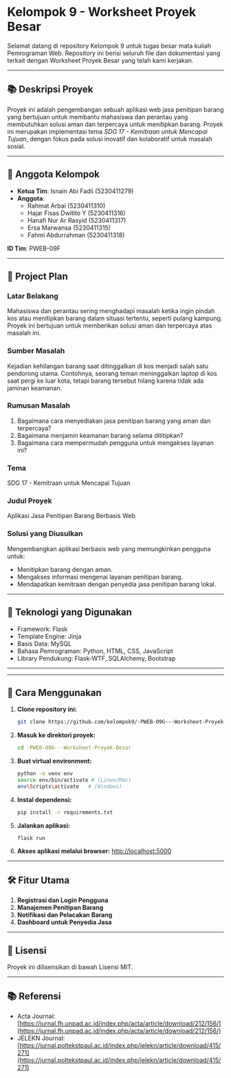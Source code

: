 # Kelompok 9 - Worksheet Proyek Besar

Selamat datang di repository Kelompok 9 untuk tugas besar mata kuliah Pemrograman Web. Repository ini berisi seluruh file dan dokumentasi yang terkait dengan Worksheet Proyek Besar yang telah kami kerjakan.

---

## 📚 Deskripsi Proyek
Proyek ini adalah pengembangan sebuah aplikasi web jasa penitipan barang yang bertujuan untuk membantu mahasiswa dan perantau yang membutuhkan solusi aman dan terpercaya untuk menitipkan barang. Proyek ini merupakan implementasi tema *SDG 17 - Kemitraan untuk Mencapai Tujuan*, dengan fokus pada solusi inovatif dan kolaboratif untuk masalah sosial.

---

## 👥 Anggota Kelompok
- **Ketua Tim**: Isnain Abi Fadli (5230411279)
- **Anggota**:
  - Rahmat Arbai (5230411310)
  - Hajar Fisas Dwitito Y (5230411316)
  - Hanafi Nur Ar Rasyid (5230411317)
  - Ersa Marwansa (5230411315)
  - Fahmi Abdurrahman (5230411318)

**ID Tim**: PWEB-09F

---

## 📐 Project Plan

### **Latar Belakang**
Mahasiswa dan perantau sering menghadapi masalah ketika ingin pindah kos atau menitipkan barang dalam situasi tertentu, seperti pulang kampung. Proyek ini bertujuan untuk memberikan solusi aman dan terpercaya atas masalah ini.

### **Sumber Masalah**
Kejadian kehilangan barang saat ditinggalkan di kos menjadi salah satu pendorong utama. Contohnya, seorang teman meninggalkan laptop di kos saat pergi ke luar kota, tetapi barang tersebut hilang karena tidak ada jaminan keamanan.

### **Rumusan Masalah**
1. Bagaimana cara menyediakan jasa penitipan barang yang aman dan terpercaya?
2. Bagaimana menjamin keamanan barang selama dititipkan?
3. Bagaimana cara mempermudah pengguna untuk mengakses layanan ini?

### **Tema**
SDG 17 - Kemitraan untuk Mencapai Tujuan

### **Judul Proyek**
Aplikasi Jasa Penitipan Barang Berbasis Web

### **Solusi yang Diusulkan**
Mengembangkan aplikasi berbasis web yang memungkinkan pengguna untuk:
- Menitipkan barang dengan aman.
- Mengakses informasi mengenai layanan penitipan barang.
- Mendapatkan kemitraan dengan penyedia jasa penitipan barang lokal.

---

## 🚀 Teknologi yang Digunakan
- Framework: Flask
- Template Engine: Jinja
- Basis Data: MySQL
- Bahasa Pemrograman: Python, HTML, CSS, JavaScript
- Library Pendukung: Flask-WTF, SQLAlchemy, Bootstrap

---

---

## 🔧 Cara Menggunakan

1. **Clone repository ini:**
   ```bash
   git clone https://github.com/kelompok9/-PWEB-09G---Worksheet-Proyek-Besar.git
   ```

2. **Masuk ke direktori proyek:**
   ```bash
   cd -PWEB-09G---Worksheet-Proyek-Besar
   ```

3. **Buat virtual environment:**
   ```bash
   python -m venv env
   source env/bin/activate # (Linux/Mac)
   env\Scripts\activate   # (Windows)
   ```

4. **Instal dependensi:**
   ```bash
   pip install -r requirements.txt
   ```

5. **Jalankan aplikasi:**
   ```bash
   flask run
   ```

6. **Akses aplikasi melalui browser:**
   [http://localhost:5000](http://localhost:5000)

---

## 🛠 Fitur Utama
1. **Registrasi dan Login Pengguna**
2. **Manajemen Penitipan Barang**
3. **Notifikasi dan Pelacakan Barang**
4. **Dashboard untuk Penyedia Jasa**

---

## 📜 Lisensi
Proyek ini dilisensikan di bawah Lisensi MIT.

---

## 📚 Referensi
- Acta Journal: [https://jurnal.fh.unpad.ac.id/index.php/acta/article/download/212/156/](https://jurnal.fh.unpad.ac.id/index.php/acta/article/download/212/156/)
- JELEKN Journal: [https://jurnal.poltekstpaul.ac.id/index.php/jelekn/article/download/415/271](https://jurnal.poltekstpaul.ac.id/index.php/jelekn/article/download/415/271)


